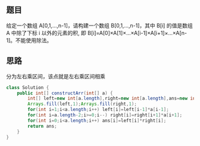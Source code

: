 ## 题目
给定一个数组 A[0,1,…,n-1]，请构建一个数组 B[0,1,…,n-1]，其中 B[i] 的值是数组 A 中除了下标 i 以外的元素的积, 即 B[i]=A[0]×A[1]×…×A[i-1]×A[i+1]×…×A[n-1]。不能使用除法。
## 思路
分为左右乘区间，该点就是左右乘区间相乘
```java
class Solution {
    public int[] constructArr(int[] a) {
        int[] left=new int[a.length],right=new int[a.length],ans=new int[a.length];
        Arrays.fill(left,1);Arrays.fill(right,1);
        for(int i=1;i<a.length;i++) left[i]=left[i-1]*a[i-1];
        for(int i=a.length-2;i>=0;i--) right[i]=right[i+1]*a[i+1];
        for(int i=0;i<a.length;i++) ans[i]=left[i]*right[i];
        return ans;
    }
}
```

